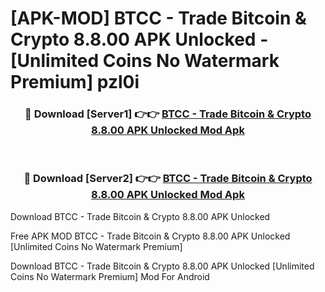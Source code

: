 # [APK-MOD] BTCC - Trade Bitcoin & Crypto 8.8.00 APK Unlocked - [Unlimited Coins No Watermark Premium] pzl0i



<div align="center">
<h3>🔴 Download [Server1] 👉👉 <a href="https://momento.my/?title=BTCC_-_Trade_Bitcoin_&_Crypto_8.8.00_APK_Unlocked">BTCC - Trade Bitcoin & Crypto 8.8.00 APK Unlocked Mod Apk</a></h3><br>

<h3>🔴 Download [Server2] 👉👉 <a href="https://momento.my/?title=BTCC_-_Trade_Bitcoin_&_Crypto_8.8.00_APK_Unlocked">BTCC - Trade Bitcoin & Crypto 8.8.00 APK Unlocked Mod Apk</a></h3>
</div>



Download BTCC - Trade Bitcoin & Crypto 8.8.00 APK Unlocked 

Free APK MOD BTCC - Trade Bitcoin & Crypto 8.8.00 APK Unlocked [Unlimited Coins No Watermark Premium]

Download BTCC - Trade Bitcoin & Crypto 8.8.00 APK Unlocked [Unlimited Coins No Watermark Premium] Mod For Android
